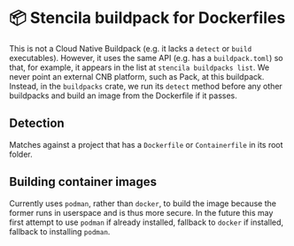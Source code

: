 # 📦 Stencila buildpack for Dockerfiles

This is not a Cloud Native Buildpack (e.g. it lacks a `detect` or `build` executables). However, it uses the same API (e.g. has a `buildpack.toml`) so that, for example, it appears in the list at `stencila buildpacks list`. We never point an external CNB platform, such as Pack, at this buildpack. Instead, in the `buildpacks` crate, we run its `detect` method before any other buildpacks and build an
image from the Dockerfile if it passes.

## Detection

Matches against a project that has a `Dockerfile` or `Containerfile` in its root folder.

## Building container images

Currently uses `podman`, rather than `docker`, to build the image because the former runs in userspace and is thus more secure. In the future this may first attempt to use `podman` if already installed, fallback to `docker` if installed, fallback to installing `podman`.
